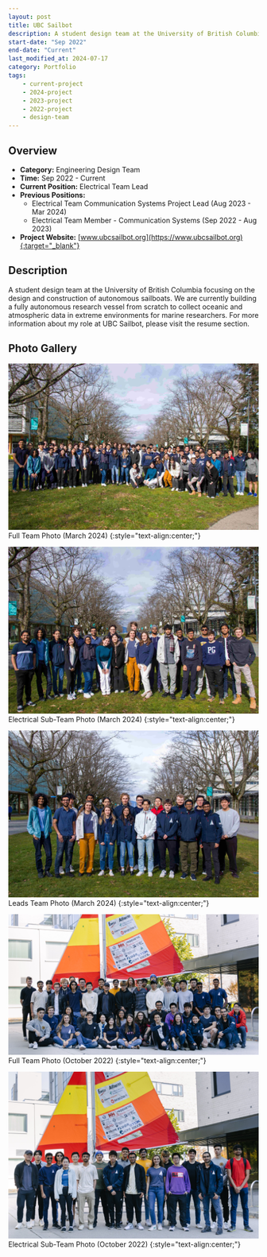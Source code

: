 ```yaml
---
layout: post
title: UBC Sailbot
description: A student design team at the University of British Columbia focusing on the design and construction of autonomous sailboats. We are currently building a fully autonomous research vessel from scratch to collect oceanic and atmospheric data in extreme environments for marine researchers. For more information about my role at UBC Sailbot, please visit the resume section. 
start-date: "Sep 2022"
end-date: "Current"
last_modified_at: 2024-07-17
category: Portfolio
tags:
    - current-project
    - 2024-project
    - 2023-project
    - 2022-project
    - design-team
---
```


## Overview
- **Category:** Engineering Design Team
- **Time:** Sep 2022 - Current
- **Current Position:** Electrical Team Lead
- **Previous Positions:**
    - Electrical Team Communication Systems Project Lead (Aug 2023 - Mar 2024)
    - Electrical Team Member - Communication Systems (Sep 2022 - Aug 2023) 
- **Project Website:** [www.ubcsailbot.org](https://www.ubcsailbot.org){:target="_blank"}

## Description
A student design team at the University of British Columbia focusing on the design and construction of autonomous sailboats. We are currently building a fully autonomous research vessel from scratch to collect oceanic and atmospheric data in extreme environments for marine researchers. For more information about my role at UBC Sailbot, please visit the resume section. 

## Photo Gallery
![IMAGE: Full Team Photo (March 2024)](/portfolio/assets/sailbot/team24.jpg)
Full Team Photo (March 2024)
{:style="text-align:center;"}

![IMAGE: Electrical Sub-Team Photo (March 2024)](/portfolio/assets/sailbot/elec24.jpg)
Electrical Sub-Team Photo (March 2024)
{:style="text-align:center;"}


![IMAGE: Leads Team Photo (March 2024)](/portfolio/assets/sailbot/leads24.jpg)
Leads Team Photo (March 2024)
{:style="text-align:center;"}


![IMAGE: Full Team Photo (October 2022)](/portfolio/assets/sailbot/team.jpg)
Full Team Photo (October 2022)
{:style="text-align:center;"}


![IMAGE: Electrical Sub-Team Photo (October 2022)](/portfolio/assets/sailbot/elec.jpg)
Electrical Sub-Team Photo (October 2022)
{:style="text-align:center;"}